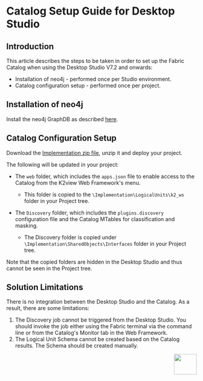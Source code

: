 <studio>

# Catalog Setup Guide for Desktop Studio

## Introduction

This article describes the steps to be taken in order to set up the Fabric Catalog when using the Desktop Studio V7.2 and onwards:

* Installation of neo4j - performed once per Studio environment. 
* Catalog configuration setup - performed once per project.


## Installation of neo4j

Install the neo4j GraphDB as described [here](99_neo4j_windows_installation_guide.md).



## Catalog Configuration Setup

Download the [Implementation zip file](https://download.k2view.com/index.php/s/HAgVCsNHqsD2hvq), unzip it and deploy your project.

The following will be updated in your project:

* The ```web``` folder, which includes the ```apps.json``` file to enable access to the Catalog from the K2view Web Framework's menu.
  * This folder is copied to the ```\Implementation\LogicalUnits\k2_ws``` folder in your Project tree.

* The  ```Discovery``` folder, which includes the ```plugins.discovery``` configuration file and the Catalog MTables for classification and masking. 
  * The Discovery folder is copied under ```\Implementation\SharedObjects\Interfaces``` folder in your Project tree. 



Note that the copied folders are hidden in the Desktop Studio and thus cannot be seen in the Project tree. 


## Solution Limitations

There is no integration between the Desktop Studio and the Catalog. As a result, there are some limitations:

1. The Discovery job cannot be triggered from the Desktop Studio. You should invoke the job either using the Fabric terminal via the command line or from the Catalog's Monitor tab in the Web Framework.
2. The Logical Unit Schema cannot be created based on the Catalog results. The Schema should be created manually.

[<img align="right" width="60" height="54" src="/articles/images/Next.png">](99_neo4j_windows_installation_guide.md) 



</studio>
